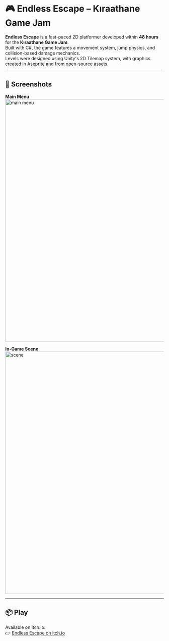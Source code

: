 # 🎮 Endless Escape – Kıraathane Game Jam

**Endless Escape** is a fast-paced 2D platformer developed within **48 hours** for the **Kıraathane Game Jam**.  
Built with C#, the game features a movement system, jump physics, and collision-based damage mechanics.  
Levels were designed using Unity's 2D Tilemap system, with graphics created in Aseprite and from open-source assets.  

---

## 📸 Screenshots

**Main Menu**  
<img width="1366" height="768" alt="main menu" src="https://github.com/user-attachments/assets/ef6320a5-28b0-43e1-b9fa-ce2a30430330" />



**In-Game Scene**  
<img width="1366" height="768" alt="scene" src="https://github.com/user-attachments/assets/e2c4b7d3-bcd5-4961-9106-6993209d1f86" />

---

## 📦 Play
Available on itch.io:  
👉 [Endless Escape on itch.io](https://burakbasher.itch.io/endless-escape)
